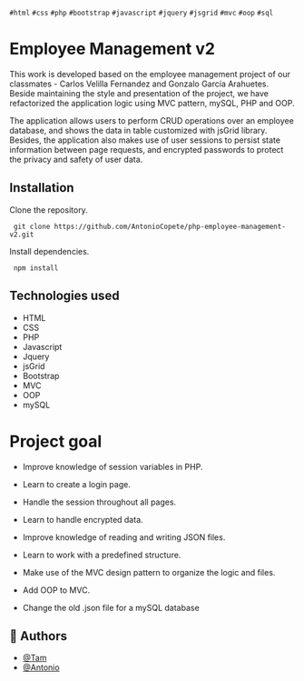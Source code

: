 `#html` `#css` `#php` `#bootstrap` `#javascript` `#jquery` `#jsgrid` `#mvc` `#oop` `#sql`

# Employee Management v2

This work is developed based on the employee management project of our classmates - Carlos Velilla Fernandez and Gonzalo García Arahuetes. Beside maintaining the style and presentation of the project, we have refactorized the application logic using MVC pattern, mySQL, PHP and OOP.

The application allows users to perform CRUD operations over an employee database, and shows the data in table customized with jsGrid library. Besides, the application also makes use of user sessions to persist state information between page requests, and encrypted passwords to protect the privacy and safety of user data.

## Installation

Clone the repository.

```http
 git clone https://github.com/AntonioCopete/php-employee-management-v2.git
```

Install dependencies.

```http
 npm install
```

## Technologies used

- HTML
- CSS
- PHP
- Javascript
- Jquery
- jsGrid
- Bootstrap
- MVC
- OOP
- mySQL

# Project goal

- Improve knowledge of session variables in PHP.

- Learn to create a login page.

- Handle the session throughout all pages.

- Learn to handle encrypted data.

- Improve knowledge of reading and writing JSON files.

- Learn to work with a predefined structure.

- Make use of the MVC design pattern to organize the logic and files.

- Add OOP to MVC.

- Change the old .json file for a mySQL database

## 🔗 Authors

- [@Tam](https://github.com/tamtran2885)
- [@Antonio](https://github.com/AntonioCopete)
